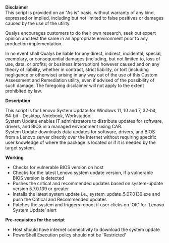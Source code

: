 **Disclaimer**  
This script is provided on an "As is" basis, without warranty of any kind, expressed or implied, including but not limited to false positives or damages caused by the use of the utility.  
  
Qualys encourages customers to do their own research, seek out expert opinion and test the same in an appropriate environment prior to any production implementation.  

In no event shall Qualys be liable for any direct, indirect, incidental, special, exemplary, or consequential damages (including, but not limited to, loss of use, data, or profits; or business interruption) however caused and on any theory of liability, whether in contract, strict liability, or tort (including negligence or otherwise) arising in any way out of the use of this Custom Assessment and Remediation utility, even if advised of the possibility of such damage. The foregoing disclaimer will not apply to the extent prohibited by law.  
  
**Description**  
  
This script is for Lenovo System Update for Windows 11, 10 and 7, 32-bit, 64-bit - Desktop, Notebook, Workstation.  
System Update enables IT administrators to distribute updates for software, drivers, and BIOS in a managed environment using CAR.  
System Update downloads data updates for software, drivers, and BIOS from a Lenovo server directly over the Internet without requiring specific user knowledge of where the package is located or if it is needed by the target system.  
  
**Working**  
  
* Checks for vulnerable BIOS version on host  
* Checks for the latest Lenovo system update version, if a vulnerable BIOS version is detected  
* Pushes the critical and recommended updates based on system-update version 5.7.0.139 or greater  
* Installs the latest system update i.e., system_update_5.07.0139.exe and push the Critical and Recommended updates  
* Patches the system and triggers reboot if user clicks on 'OK' for 'Lenovo System Update' alert  
  
**Pre-requisites for the script**  
  
* Host should have internet connectivity to download the system update  
* PowerShell Execution policy should not be 'Restricted'  